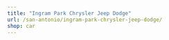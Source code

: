 ```yaml
---
title: "Ingram Park Chrysler Jeep Dodge"
url: /san-antonio/ingram-park-chrysler-jeep-dodge/
shop: car
---
```

